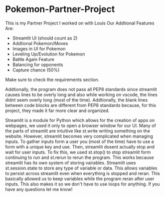 # Pokemon-Partner-Project
This is my Partner Project I worked on with Louis
Our Addtional Features Are:
- Streamlit UI (should count as 2)
- Addtional Pokemon/Moves
- Images in UI for Pokemon
- Leveling Up/Evolution for Pokemon
- Battle Again Feature
- Balancing for opponents
- Capture chance (50%)

Make sure to check the requirements section.

Addtionally, the program does not pass all PEP8 standards since streamlit causes lines to be overly long and also while working on vscode, the lines didnt seem overly long (most of the time). Addtionally, the blank lines between code blocks are different from PEP8 standards because, for this project, they made it far more clear and organized.

Streamlit is a module for Python which allows for the creation of apps on webpages, we used it only to open a browser window for our UI. Many of the parts of streamlit are intuitive like st.write writing something on the website. However, streamlit becomes very complicated when managing inputs. To gather inputs form a user you (most of the time) have to use a form with a unique key and use. Then, streamlit dosent actually stop and wait for user inputs. To fix this, we used st.stop() to stop streamlit form continuing to run and st.rerun to rerun the program. This works because streamlit has its own system of storing vairables. Streamlit uses st.session.state to store any type of variable or data. This allows variables to persist across streamlit even when everything is stopped and reran. This basically allowed us to keep variables while the program reran after user inputs. This also makes it so we don't have to use loops for anything.
If you have any questions let me know!
